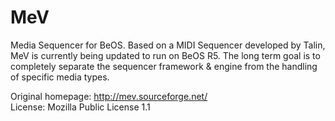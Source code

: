 MeV
===

Media Sequencer for BeOS. Based on a MIDI Sequencer developed by Talin, MeV is currently being updated to run on BeOS R5. The long term goal is to completely separate the sequencer framework & engine from the handling of specific media types.

Original homepage: http://mev.sourceforge.net/  
License: Mozilla Public License 1.1
